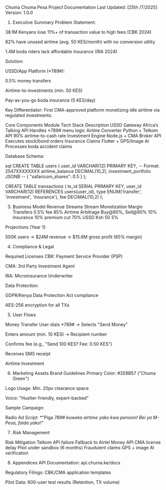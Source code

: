 Chuma
Chuma Pesa Project Documentation
Last Updated: [25th /7/2025]
Version: 1.0.0

1. Executive Summary
Problem Statement:

38.1M Kenyans lose 11%+ of transaction value to high fees (CBK 2024)

82% have unused airtime (avg. 50 KES/month) with no conversion utility

1.4M boda riders lack affordable insurance (IRA 2024)

Solution:

USSD/App Platform (*789#):

0.5% money transfers

Airtime-to-investments (min. 50 KES)

Pay-as-you-go boda insurance (5 KES/day)

Key Differentiator:
First CMA-approved platform monetizing idle airtime via regulated investments.

Core Components
Module	                  Tech Stack	            Description
USSD Gateway	    Africa’s Talking API	        Handles *789# menu logic
Airtine Converter	Python + Telkom API	            90% airtime-to-cash rate
Investment Engine	Node.js + CMA Broker API	    Executes stock/bond orders
Insurance Claims	Flutter + GPS/Image AI	        Processes boda accident claims

Database Schema:

sql
CREATE TABLE users (
    user_id VARCHAR(12) PRIMARY KEY, -- Format: 2547XXXXXXXX
    airtime_balance DECIMAL(10,2),
    investment_portfolio JSONB -- { "safaricom_shares": 0.5 }
);

CREATE TABLE transactions (
    tx_id SERIAL PRIMARY KEY,
    user_id VARCHAR(12) REFERENCES users(user_id),
    type ENUM('transfer', 'investment', 'insurance'),
    fee DECIMAL(10,2)
);

3. Business Model
Revenue Streams
Stream      	      Monetization	               Margin
Transfers	          0.5% fee             	       85%
Airtime Arbitrage	  Buy@80%, Sell@90%   	       10%
Insurance	          10% premium cut	           70%
USSD                  Ksh 50                       5%

Projections (Year 1):

500K users → $24M revenue → $15.6M gross profit (65% margin)

4. Compliance & Legal

Required Licenses
CBK: Payment Service Provider (PSP)

CMA: 3rd Party Investment Agent

IRA: Microinsurance Underwriter

Data Protection:

GDPR/Kenya Data Protection Act compliance

AES-256 encryption for all TXs

5. User Flows

Money Transfer
User dials *789# → Selects "Send Money"

Enters amount (min. 10 KES) → Recipient number

Confirms fee (e.g., "Send 100 KES? Fee: 0.50 KES")

Receives SMS receipt

Airtime Investment

6. Marketing Assets
Brand Guidelines
Primary Color: #2E8B57 ("Chuma Green")

Logo Usage: Min. 20px clearance space

Voice: "Huslter-friendly, expert-backed"

Sample Campaign:

Radio Ad Script:
*"Piga *789# kuweka airtime yako kwa pension! Bei ya M-Pesa, faida yako!"*

7. Risk Management

Risk	Mitigation
Telkom API failure	Fallback to Airtel Money API
CMA license delay	Pilot under sandbox (6 months)
Fraudulent claims	GPS + image AI verification

8. Appendices
API Documentation: api.chuma.ke/docs

Regulatory Filings: CBK/CMA application templates

Pilot Data: 600-user test results (Retention, TX volume)

